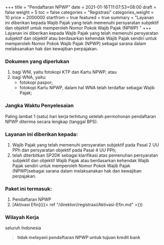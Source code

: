 +++
title = "Pendaftaran NPWP"
date = 2021-01-16T11:07:53+08:00
draft = false
weight = 5
toc = false
categories = "Registrasi"
categories_weight = 10
price = 2000000
startfrom = true
featured = true 
summary = "Layanan ini diberikan kepada Wajib Pajak yang telah memenuhi persyaratan subjektif dan objektif untuk memperoleh Nomor Pokok Wajib Pajak (NPWP) "
+++
Layanan ini diberikan kepada Wajib Pajak yang telah memenuhi persyaratan subjektif dan objektif atau berdasarkan kehendak Wajib Pajak sendiri untuk memperoleh Nomor Pokok Wajib Pajak (NPWP) sebagai sarana dalam melaksanakan hak dan kewajiban perpajakan.

### Dokumen yang diperlukan
1. bagi WNI, yaitu fotokopi KTP dan Kartu NPWP; atau
2. bagi WNA, yaitu:
    - fotokopi paspor;
    - fotokopi Kartu NPWP, dalam hal WNA telah terdaftar
sebagai Wajib Pajak;

### Jangka Waktu Penyelesaian
Paling lambat 1 (satu) hari kerja terhitung setelah permohonan
pendaftaran NPWP diterima secara lengkap (tanggal BPS).

### Layanan ini diberikan kepada:

1. Wajib Pajak yang telah memenuhi persyaratan subjektif pada Pasal 2 UU PPh dan persyaratan objektif pada Pasal 4 UU PPh;
2. telah diterbitkan SP2DK sebagai klarifikasi atas pemenuhan persyaratan subjektif dan objektif Wajib Pajak atau berdasarkan kehendak Wajib Pajak sendiri untuk memperoleh Nomor Pokok Wajib Pajak (NPWP)sebagai sarana dalam melaksanakan hak dan kewajiban perpajakan.

### Paket ini termasuk: 
1. Pendaftaran NPWP 
2. [Aktivasi Efin]({{< ref "/direktori/registrasi/Aktivasi-Efin.md" >}})

### Wilayah Kerja
seluruh Indonesia
 


> **tidak melayani pendaftaran NPWP untuk tujuan kredit bank**

